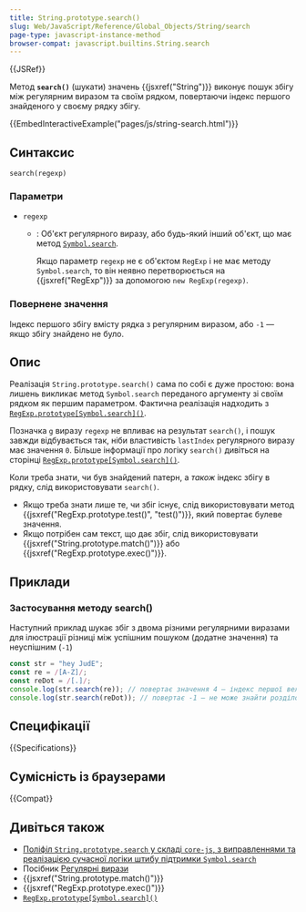 ```yaml
---
title: String.prototype.search()
slug: Web/JavaScript/Reference/Global_Objects/String/search
page-type: javascript-instance-method
browser-compat: javascript.builtins.String.search
---
```


{{JSRef}}

Метод **`search()`** (шукати) значень {{jsxref("String")}} виконує пошук збігу між регулярним виразом та своїм рядком, повертаючи індекс першого знайденого у своєму рядку збігу.

{{EmbedInteractiveExample("pages/js/string-search.html")}}

## Синтаксис

```js-nolint
search(regexp)
```

### Параметри

- `regexp`

  - : Об'єкт регулярного виразу, або будь-який інший об'єкт, що має метод [`Symbol.search`](/uk/docs/Web/JavaScript/Reference/Global_Objects/Symbol/search).

    Якщо параметр `regexp` не є об'єктом `RegExp` і не має методу `Symbol.search`, то він неявно перетворюється на {{jsxref("RegExp")}} за допомогою `new RegExp(regexp)`.

### Повернене значення

Індекс першого збігу вмісту рядка з регулярним виразом, або `-1` — якщо збігу знайдено не було.

## Опис

Реалізація `String.prototype.search()` сама по собі є дуже простою: вона лишень викликає метод `Symbol.search` переданого аргументу зі своїм рядком як першим параметром. Фактична реалізація надходить з [`RegExp.prototype[Symbol.search]()`](/uk/docs/Web/JavaScript/Reference/Global_Objects/RegExp/Symbol.search).

Позначка `g` виразу `regexp` не впливає на результат `search()`, і пошук завжди відбувається так, ніби властивість `lastIndex` регулярного виразу має значення `0`. Більше інформації про логіку `search()` дивіться на сторінці [`RegExp.prototype[Symbol.search]()`](/uk/docs/Web/JavaScript/Reference/Global_Objects/RegExp/Symbol.search).

Коли треба знати, чи був знайдений патерн, а _також_ індекс збігу в рядку, слід використовувати `search()`.

- Якщо треба знати лише те, чи збіг існує, слід використовувати метод {{jsxref("RegExp.prototype.test()", "test()")}}, який повертає булеве значення.
- Якщо потрібен сам текст, що дає збіг, слід використовувати {{jsxref("String.prototype.match()")}} або {{jsxref("RegExp.prototype.exec()")}}.

## Приклади

### Застосування методу search()

Наступний приклад шукає збіг з двома різними регулярними виразами для ілюстрації різниці між успішним пошуком (додатне значення) та неуспішним (`-1`)

```js
const str = "hey JudE";
const re = /[A-Z]/;
const reDot = /[.]/;
console.log(str.search(re)); // повертає значення 4 — індекс першої великої літери "J"
console.log(str.search(reDot)); // повертає -1 — не може знайти розділовий знак '.'
```

## Специфікації

{{Specifications}}

## Сумісність із браузерами

{{Compat}}

## Дивіться також

- [Поліфіл `String.prototype.search` у складі `core-js`, з виправленнями та реалізацією сучасної логіки штибу підтримки `Symbol.search`](https://github.com/zloirock/core-js#ecmascript-string-and-regexp)
- Посібник [Регулярні вирази](/uk/docs/Web/JavaScript/Guide/Regular_expressions)
- {{jsxref("String.prototype.match()")}}
- {{jsxref("RegExp.prototype.exec()")}}
- [`RegExp.prototype[Symbol.search]()`](/uk/docs/Web/JavaScript/Reference/Global_Objects/RegExp/Symbol.search)
